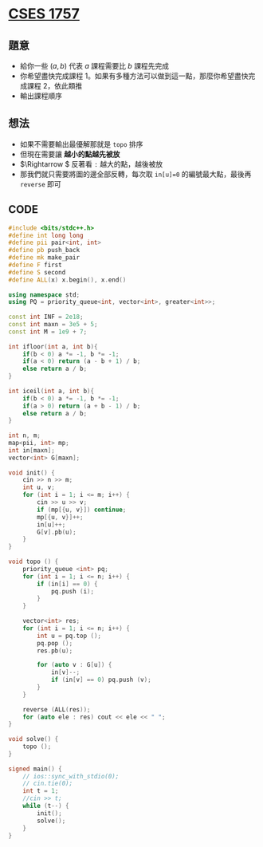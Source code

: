 # [CSES 1757](https://cses.fi/problemset/task/1757/)

## 題意

- 給你一些 $(a,b)$ 代表 $a$ 課程需要比 $b$ 課程先完成
- 你希望盡快完成課程 $1$。如果有多種方法可以做到這一點，那麼你希望盡快完成課程 $2$，依此類推
- 輸出課程順序

## 想法

- 如果不需要輸出最優解那就是 $\texttt{topo}$ 排序
- 但現在需要讓 **越小的點越先被放**
- $\Rightarrow $ 反著看 $\texttt{:}$ 越大的點，越後被放
- 那我們就只需要將圖的邊全部反轉，每次取 $\texttt{in[u]=0}$  的編號最大點，最後再 $\texttt{reverse}$ 即可


## CODE

```cpp
#include <bits/stdc++.h>
#define int long long
#define pii pair<int, int>
#define pb push_back
#define mk make_pair
#define F first
#define S second
#define ALL(x) x.begin(), x.end()
 
using namespace std;
using PQ = priority_queue<int, vector<int>, greater<int>>;
 
const int INF = 2e18;
const int maxn = 3e5 + 5;
const int M = 1e9 + 7;
 
int ifloor(int a, int b){
    if(b < 0) a *= -1, b *= -1;
    if(a < 0) return (a - b + 1) / b;
    else return a / b;
}
 
int iceil(int a, int b){
    if(b < 0) a *= -1, b *= -1;
    if(a > 0) return (a + b - 1) / b;
    else return a / b;
}
 
int n, m;
map<pii, int> mp;
int in[maxn];
vector<int> G[maxn];
 
void init() {
    cin >> n >> m;
    int u, v;
    for (int i = 1; i <= m; i++) {
        cin >> u >> v;
        if (mp[{u, v}]) continue;
        mp[{u, v}]++;
        in[u]++;
        G[v].pb(u);
    }
}
 
void topo () {
    priority_queue <int> pq;
    for (int i = 1; i <= n; i++) {
        if (in[i] == 0) {
            pq.push (i);
        } 
    }
    
    vector<int> res;
    for (int i = 1; i <= n; i++) {
        int u = pq.top ();
        pq.pop ();
        res.pb(u);

        for (auto v : G[u]) {
            in[v]--;
            if (in[v] == 0) pq.push (v);
        }
    }
    
    reverse (ALL(res));
    for (auto ele : res) cout << ele << " ";
}
 
void solve() {
    topo ();
} 
 
signed main() {
    // ios::sync_with_stdio(0);
    // cin.tie(0);
    int t = 1;
    //cin >> t;
    while (t--) {
        init();
        solve();
    }
} 
```

